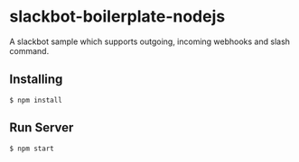 # slackbot-boilerplate-nodejs

A slackbot sample which supports outgoing, incoming webhooks and slash command.

## Installing

```
$ npm install
```

## Run Server

```
$ npm start
```
